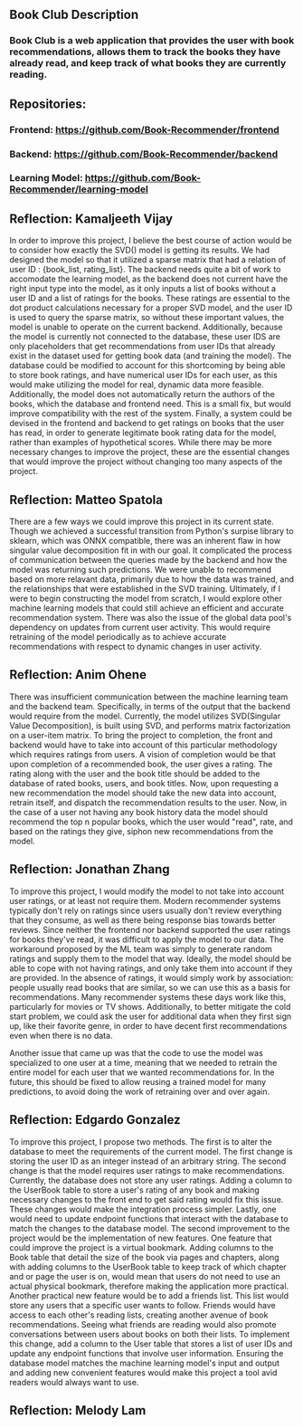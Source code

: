 ## Book Club Description

### Book Club is a web application that provides the user with book recommendations, allows them to track the books they have already read, and keep track of what books they are currently reading.

## Repositories:

### Frontend: https://github.com/Book-Recommender/frontend

### Backend: https://github.com/Book-Recommender/backend

### Learning Model: https://github.com/Book-Recommender/learning-model

## Reflection: Kamaljeeth Vijay
In order to improve this project, I believe the best course of action would be to consider how exactly the SVD() model is getting its results. We had designed the model so that it utilized a sparse matrix that had a relation of user ID : {book_list, rating_list}. The backend needs quite a bit of work to accomodate the learning model, as the backend does not current have the right input type into the model, as it only inputs a list of books without a user ID and a list of ratings for the books. These ratings are essential to the dot product calculations necessary for a proper SVD model, and the user ID is used to query the sparse matrix, so without these important values, the model is unable to operate on the current backend. Additionally, because the model is currently not connected to the database, these user IDS are only placeholders that get recommendations from user IDs that already exist in the dataset used for getting book data (and training the model). The database could be modified to account for this shortcoming by being able to store book ratings, and have numerical user IDs for each user, as this would make utilizing the model for real, dynamic data more feasible. Additionally, the model does not automatically return the authors of the books, which the database and frontend need. This is a small fix, but would improve compatibility with the rest of the system. Finally, a system could be devised in the frontend and backend to get ratings on books that the user has read, in order to generate legitimate book rating data for the model, rather than examples of hypothetical scores. While there may be more necessary changes to improve the project, these are the essential changes that would improve the project without changing too many aspects of the project.

## Reflection: Matteo Spatola

There are a few ways we could improve this project in its current state. Though we achieved a successful transition from Python's surpise library to sklearn, which was ONNX compatible, there was an inherent flaw in how singular value decomposition fit in with our goal. It complicated the process of communication between the queries made by the backend and how the model was returning such predictions. We were unable to recommend based on more relavant data, primarily due to how the data was trained, and the relationships that were established in the SVD training. Ultimately, if I were to begin constructing the model from scratch, I would explore other machine learning models that could still achieve an efficient and accurate recommendation system. There was also the issue of the global data pool's dependency on updates from current user activity. This would require retraining of the model periodically as to achieve accurate recommendations with respect to dynamic changes in user activity. 

## Reflection: Anim Ohene
There was insufficient communication between the machine learning team and the backend team. Specifically, in terms of  the output that the backend would require from the model. Currently, the model utilizes SVD(Singular Value Decomposition), is built using SVD, and performs matrix factorization on a user-item matrix. To bring the project to completion, the front and backend would have to take into account of this particular methodology which requires ratings from users. A vision of completion would be that upon completion of a recommended book, the user gives a rating. The rating along with the user and the book title should be added to the database of rated books, users, and book titles.  Now, upon requesting a new recommendation the model should take the new data into account, retrain itself, and dispatch the  recommendation results to the user. Now, in the case of a user not having any book history data the model should recommend the top n  popular books, which the user would "read", rate, and based on the ratings they give, siphon new recommendations from the model.   

## Reflection: Jonathan Zhang

To improve this project, I would modify the model to not take into account user ratings, or at least not require them. Modern recommender systems typically don't rely on ratings since users usually don't review everything that they consume, as well as there being response bias towards better reviews. Since neither the frontend nor backend supported the user ratings for books they've read, it was difficult to apply the model to our data. The workaround proposed by the ML team was simply to generate random ratings and supply them to the model that way. Ideally, the model should be able to cope with not having ratings, and only take them into account if they are provided. In the absence of ratings, it would simply work by association: people usually read books that are similar, so we can use this as a basis for recommendations. Many recommender systems these days work like this, particularly for movies or TV shows. Additionally, to better mitigate the cold start problem, we could ask the user for additional data when they first sign up, like their favorite genre, in order to have decent first recommendations even when there is no data. 

Another issue that came up was that the code to use the model was specialized to one user at a time, meaning that we needed to retrain the entire model for each user that we wanted recommendations for. In the future, this should be fixed to allow reusing a trained model for many predictions, to avoid doing the work of retraining over and over again.

## Reflection: Edgardo Gonzalez
To improve this project, I propose two methods. The first is to alter the database to meet the requirements of the current model. The first change is storing the user ID as an integer instead of an arbitrary string. The second change is that the model requires user ratings to make recommendations. Currently, the database does not store any user ratings. Adding a column to the UserBook table to store a user's rating of any book and making necessary changes to the front end to get said rating would fix this issue. These changes would make the integration process simpler. Lastly, one would need to update endpoint functions that interact with the database to match the changes to the database model. The second improvement to the project would be the implementation of new features. One feature that could improve the project is a virtual bookmark. Adding columns to the Book table that detail the size of the book via pages and chapters, along with adding columns to the UserBook table to keep track of which chapter and or page the user is on, would mean that users do not need to use an actual physical bookmark, therefore making the application more practical. Another practical new feature would be to add a friends list. This list would store any users that a specific user wants to follow. Friends would have access to each other's reading lists, creating another avenue of book recommendations. Seeing what friends are reading would also promote conversations between users about books on both their lists. To implement this change, add a column to the User table that stores a list of user IDs and update any endpoint functions that involve user information. Ensuring the database model matches the machine learning model's input and output and adding new convenient features would make this project a tool avid readers would always want to use. 

## Reflection: Melody Lam
